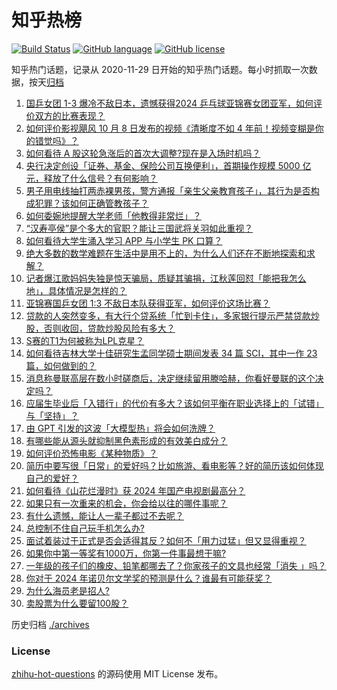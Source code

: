 # 知乎热榜
[![Build Status](https://github.com/ToWeLong/zhihu-hot-questions/workflows/CI/badge.svg)](https://github.com/ToWeLong/zhihu-hot-questions/actions)
[![GitHub language](https://img.shields.io/badge/language-golang-orange.svg)](https://golang.org/)
[![GitHub license](https://img.shields.io/github/license/ToWeLong/zhihu-hot-questions)](https://github.com/ToWeLong/zhihu-hot-questions/blob/main/LICENSE)

知乎热门话题，记录从 2020-11-29 日开始的知乎热门话题。每小时抓取一次数据，按天[归档](./archives)

<!-- BEGIN -->

1. [国乒女团 1-3 爆冷不敌日本，遗憾获得2024 乒乓球亚锦赛女团亚军，如何评价双方的比赛表现？](https://www.zhihu.com/question/797474474)
1. [如何评价影视飓风 10 月 8 日发布的视频《清晰度不如 4 年前！视频变糊是你的错觉吗》？](https://www.zhihu.com/question/790765906)
1. [如何看待 A 股这轮急涨后的首次大调整?现在是入场时机吗？](https://www.zhihu.com/question/792364837)
1. [央行决定创设「证券、基金、保险公司互换便利」，首期操作规模 5000 亿元，释放了什么信号？有何影响？](https://www.zhihu.com/question/800626455)
1. [男子用电线抽打两赤裸男孩，警方通报「亲生父亲教育孩子」，其行为是否构成犯罪？该如何正确管教孩子？](https://www.zhihu.com/question/800505651)
1. [如何委婉地提醒大学老师「他教得非常烂」？](https://www.zhihu.com/question/697592092)
1. [“汉寿亭侯”是个多大的官职？能让三国武将关羽如此重视？](https://www.zhihu.com/question/639180824)
1. [如何看待大学生涌入学习 APP 与小学生 PK 口算？](https://www.zhihu.com/question/791964734)
1. [绝大多数的数学难题在生活中是用不上的，为什么人们还在不断地探索和求解？](https://www.zhihu.com/question/791177634)
1. [记者爆江歌妈妈失独是惊天骗局，质疑其骗捐，江秋莲回怼「能把我怎么地」，具体情况是怎样的？](https://www.zhihu.com/question/796292268)
1. [亚锦赛国乒女团 1:3 不敌日本队获得亚军，如何评价这场比赛？](https://www.zhihu.com/question/797483608)
1. [贷款的人突然变多，有大行个贷系统「忙到卡住」，多家银行提示严禁贷款炒股，否则收回，贷款炒股风险有多大？](https://www.zhihu.com/question/800837581)
1. [S赛的T1为何被称为LPL克星？](https://www.zhihu.com/question/762256609)
1. [如何看待吉林大学十佳研究生孟同学硕士期间发表 34 篇 SCI，其中一作 23 篇，如何做到的？](https://www.zhihu.com/question/778692812)
1. [消息称曼联高层在数小时磋商后，决定继续留用滕哈赫，你看好曼联的这个决定吗？](https://www.zhihu.com/question/796845777)
1. [应届生毕业后「入错行」的代价有多大？该如何平衡在职业选择上的「试错」与「坚持」？](https://www.zhihu.com/question/668860976)
1. [由 GPT 引发的这波「大模型热」将会如何洗牌？](https://www.zhihu.com/question/789627279)
1. [有哪些能从源头就抑制黑色素形成的有效美白成分？](https://www.zhihu.com/question/782229684)
1. [如何评价恐怖电影《某种物质》？](https://www.zhihu.com/question/652723905)
1. [简历中要写很「日常」的爱好吗？比如旅游、看电影等？好的简历该如何体现自己的爱好？](https://www.zhihu.com/question/668869042)
1. [如何看待《山花烂漫时》获 2024 年国产电视剧最高分？](https://www.zhihu.com/question/668221222)
1. [如果只有一次重来的机会，你会给以往的哪件事呢？](https://www.zhihu.com/question/796798833)
1. [有什么遗憾，能让人一辈子都过不去呢？](https://www.zhihu.com/question/794560465)
1. [总控制不住自己玩手机怎么办?](https://www.zhihu.com/question/792349308)
1. [面试着装过于正式是否会适得其反？如何不「用力过猛」但又显得重视？](https://www.zhihu.com/question/668860904)
1. [如果你中第一等奖有1000万，你第一件事最想干嘛?](https://www.zhihu.com/question/668669205)
1. [一年级的孩子们的橡皮、铅笔都哪去了？你家孩子的文具也经常「消失 」吗？](https://www.zhihu.com/question/667665716)
1. [你对于 2024 年诺贝尔文学奖的预测是什么？谁最有可能获奖？](https://www.zhihu.com/question/666096450)
1. [为什么海员老是招人?](https://www.zhihu.com/question/507691326)
1. [卖股票为什么要留100股？](https://www.zhihu.com/question/363245686)

<!-- END -->

历史归档 [./archives](./archives)


### License
[zhihu-hot-questions](https://github.com/towelong/zhihu-hot-questions) 的源码使用 MIT License 发布。